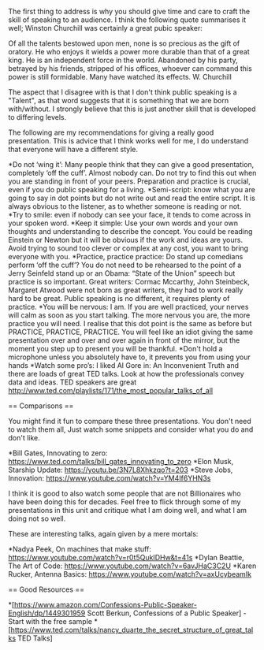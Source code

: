 The first thing to address is why you should give time and care to craft the skill of speaking to an audience. I think the following quote summarises it well; Winston Churchill was certainly a great pubic speaker:

 Of all the talents bestowed upon men, none is so precious as the gift of oratory. He who enjoys it wields a power more durable than that of a great king. He is an independent force in the world. Abandoned by his party, betrayed by his friends, stripped of his offices, whoever can command this power is still formidable. Many have watched its effects. W. Churchill 

The aspect that I disagree with is that I don't think public speaking is a "Talent", as that word suggests that it is something that we are born with/without. I strongly believe that this is just another skill that is developed to differing levels. 

The following are my recommendations for giving a really good presentation. This is advice that I think works well for me, I do understand that everyone will have a different style. 

*Do not ‘wing it’: Many people think that they can give a good presentation, completely ‘off the cuff’. Almost nobody can. Do not try to find this out when you are standing in front of your peers. Preparation and practice is crucial, even if you do public speaking for a living. 
*Semi-script: know what you are going to say in dot points but do not write out and read the entire script. It is always obvious to the listener, as to whether someone is reading or not.
*Try to smile: even if nobody can see your face, it tends to come across in your spoken word.
*Keep it simple: Use your own words and your own thoughts and understanding to describe the concept. You could be reading Einstein or Newton but it will be obvious if the work and ideas are yours. Avoid trying to sound too clever or complex at any cost, you want to bring everyone with you.
*Practice, practice practice: Do stand up comedians perform ‘off the cuff’? You do not need to be rehearsed to the point of a Jerry Seinfeld stand up or an Obama: “State of the Union” speech but practice is so important. Great writers: Cormac Mccarthy, John Steinbeck, Margaret Atwood were not born as great writers, they had to work really hard to be great. Public speaking is no different, it requires plenty of practice. 
*You will be nervous: I am. If you are well practiced, your nerves will calm as soon as you start talking. The more nervous you are, the more practice you will need. I realise that this dot point is the same as before but PRACTICE, PRACTICE, PRACTICE. You will feel like an idiot giving the same presentation over and over and over again in front of the mirror, but the moment you step up to present you will be thankful.
*Don't hold a microphone unless you absolutely have to, it prevents you from using your hands
*Watch some pro’s: I liked Al Gore in: An Inconvenient Truth and there are loads of great TED talks. Look at how the professionals convey data and ideas. TED speakers are great http://www.ted.com/playlists/171/the_most_popular_talks_of_all

== Comparisons ==

You might find it fun to compare these three presentations. You don't need to watch them all, Just watch some snippets and consider what you do and don't like. 

*Bill Gates, Innovating to zero: https://www.ted.com/talks/bill_gates_innovating_to_zero
*Elon Musk, Starship Update: https://youtu.be/3N7L8Xhkzqo?t=203
*Steve Jobs, Innovation: https://www.youtube.com/watch?v=YM4If6YHN3s

I think it is good to also watch some people that are not Billionaires who have been doing this for decades. Feel free to flick through some of my presentations in this unit and critique what I am doing well, and what I am doing not so well. 

These are interesting talks, again given by a mere mortals:

*Nadya Peek, On machines that make stuff: https://www.youtube.com/watch?v=r0t5QukIDHw&t=41s
*Dylan Beattie, The Art of Code: https://www.youtube.com/watch?v=6avJHaC3C2U
*Karen Rucker, Antenna Basics: https://www.youtube.com/watch?v=axUcybeamIk

== Good Resources ==

*[https://www.amazon.com/Confessions-Public-Speaker-English/dp/1449301959  Scott Berkun, Confessions of a Public Speaker] - Start with the free sample
*[https://www.ted.com/talks/nancy_duarte_the_secret_structure_of_great_talks TED Talks]

